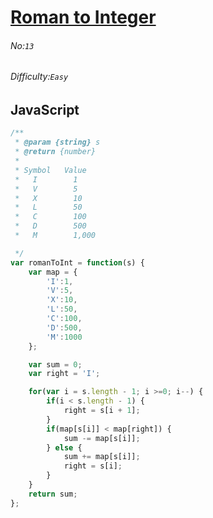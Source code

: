 # [Roman to Integer](https://leetcode.com/problems/roman-to-integer/)
###### No:`13`
###### Difficulty:`Easy`
## JavaScript

```javascript
/**
 * @param {string} s
 * @return {number}
 * 
 * Symbol   Value
 *   I        1
 *   V        5
 *   X        10
 *   L        50
 *   C        100
 *   D        500
 *   M        1,000

 */
var romanToInt = function(s) {
    var map = {
        'I':1,
        'V':5,
        'X':10,
        'L':50,
        'C':100,
        'D':500,
        'M':1000
    };

    var sum = 0;
    var right = 'I';

    for(var i = s.length - 1; i >=0; i--) {
        if(i < s.length - 1) {
            right = s[i + 1];
        }
        if(map[s[i]] < map[right]) {
            sum -= map[s[i]];
        } else {
            sum += map[s[i]];
            right = s[i];
        }
    }
    return sum;
};

```
